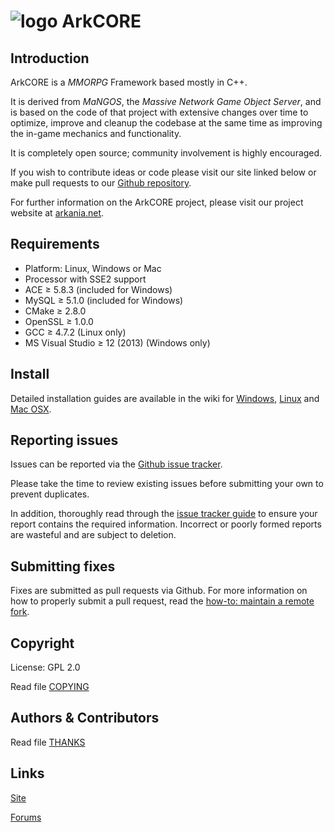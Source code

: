# ![logo](http://forums.arkania.net/styles/baisik/xenforo/logo.png) ArkCORE


## Introduction

ArkCORE is a *MMORPG* Framework based mostly in C++.

It is derived from *MaNGOS*, the *Massive Network Game Object Server*, and is
based on the code of that project with extensive changes over time to optimize,
improve and cleanup the codebase at the same time as improving the in-game
mechanics and functionality.

It is completely open source; community involvement is highly encouraged.

If you wish to contribute ideas or code please visit our site linked below or
make pull requests to our [Github repository](https://github.com/Arkania/ArkCORE4).

For further information on the ArkCORE project, please visit our project
website at [arkania.net](http://www.arkania.net).


## Requirements

+ Platform: Linux, Windows or Mac
+ Processor with SSE2 support
+ ACE ≥ 5.8.3 (included for Windows)
+ MySQL ≥ 5.1.0 (included for Windows)
+ CMake ≥ 2.8.0
+ OpenSSL ≥ 1.0.0
+ GCC ≥ 4.7.2 (Linux only)
+ MS Visual Studio ≥ 12 (2013) (Windows only)


## Install

Detailed installation guides are available in the wiki for
[Windows](http://collab.kpsn.org/display/tc/How-to_Win),
[Linux](http://collab.kpsn.org/display/tc/How-to_Linux) and
[Mac OSX](http://collab.kpsn.org/display/tc/How-to_Mac).


## Reporting issues

Issues can be reported via the [Github issue tracker](https://github.com/Arkania/ArkCORE4).

Please take the time to review existing issues before submitting your own to
prevent duplicates.

In addition, thoroughly read through the [issue tracker guide](http://www.arkania.net/) to ensure
your report contains the required information. Incorrect or poorly formed
reports are wasteful and are subject to deletion.


## Submitting fixes

Fixes are submitted as pull requests via Github. For more information on how to
properly submit a pull request, read the [how-to: maintain a remote fork](http://www.arkania.net/).


## Copyright

License: GPL 2.0

Read file [COPYING](COPYING)


## Authors &amp; Contributors

Read file [THANKS](THANKS)


## Links

[Site](http://www.arkania.net)

[Forums](http://forums.arkania.net/)
